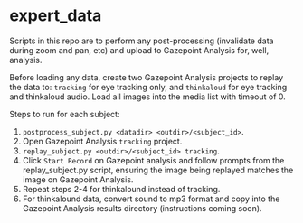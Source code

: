 # expert_data

Scripts in this repo are to perform any post-processing (invalidate data during
zoom and pan, etc) and upload to Gazepoint Analysis for, well, analysis.

Before loading any data, create two Gazepoint Analysis projects to replay the
data to: `tracking` for eye tracking only, and `thinkaloud` for eye tracking
and thinkaloud audio. Load all images into the media list with timeout of 0.

Steps to run for each subject:
1. `postprocess_subject.py <datadir> <outdir>/<subject_id>`.
2. Open Gazepoint Analysis `tracking` project.
3. `replay_subject.py <outdir>/<subject_id> tracking`.
4. Click `Start Record` on Gazepoint analysis and follow prompts from the
   replay_subject.py script, ensuring the image being replayed matches the
   image on Gazepoint Analysis.
5. Repeat steps 2-4 for thinkalound instead of tracking.
6. For thinkalound data, convert sound to mp3 format and copy into the Gazepoint
   Analysis results directory (instructions coming soon).

